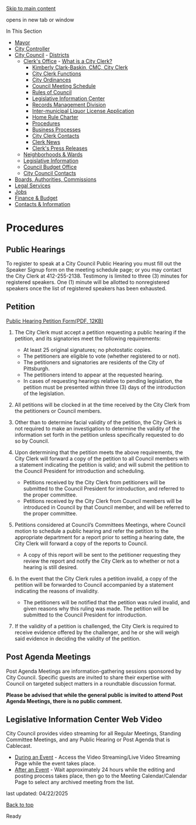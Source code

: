 [Skip to main content](https://www.pittsburghpa.gov/City-Government/City-Council/Clerks-Office/Procedures#main-content)

opens in new tab or window

In This Section

- [Mayor](https://www.pittsburghpa.gov/City-Government/Mayor)
- [City Controller](https://www.pittsburghpa.gov/City-Government/City-Controllers-Office)
- [City Council](https://www.pittsburghpa.gov/City-Government/City-Council)  - [Districts](https://www.pittsburghpa.gov/City-Government/City-Council/Districts)
  - [Clerk's Office](https://www.pittsburghpa.gov/City-Government/City-Council/Clerks-Office)    - [What is a City Clerk?](https://www.pittsburghpa.gov/City-Government/City-Council/Clerks-Office/What-is-a-City-Clerk)
    - [Kimberly Clark-Baskin, CMC, City Clerk](https://www.pittsburghpa.gov/City-Government/City-Council/Clerks-Office/Kimberly-D.-Clark-Baskin)
    - [City Clerk Functions](https://www.pittsburghpa.gov/City-Government/City-Council/Clerks-Office/City-Clerk-Functions)
    - [City Ordinances](https://www.pittsburghpa.gov/City-Government/City-Council/Clerks-Office/City-Ordinances)
    - [Council Meeting Schedule](https://www.pittsburghpa.gov/City-Government/City-Council/Clerks-Office/Council-Meeting-Schedule)
    - [Rules of Council](https://www.pittsburghpa.gov/City-Government/City-Council/Clerks-Office/Rules-of-Council)
    - [Legislative Information Center](https://www.pittsburghpa.gov/City-Government/City-Council/Clerks-Office/Legislative-Information-Center)
    - [Records Management Division](https://www.pittsburghpa.gov/City-Government/City-Council/Clerks-Office/Records-Management-Division)
    - [Inter-municipal Liquor License Application](https://www.pittsburghpa.gov/City-Government/City-Council/Clerks-Office/Inter-municipal-Liquor-License-Application)
    - [Home Rule Charter](https://www.pittsburghpa.gov/City-Government/City-Council/Clerks-Office/Home-Rule-Charter)
    - [Procedures](https://www.pittsburghpa.gov/City-Government/City-Council/Clerks-Office/Procedures)
    - [Business Processes](https://www.pittsburghpa.gov/City-Government/City-Council/Clerks-Office/Business-Processes)
    - [City Clerk Contacts](https://www.pittsburghpa.gov/City-Government/City-Council/Clerks-Office/City-Clerk-Contacts)
    - [Clerk News](https://www.pittsburghpa.gov/City-Government/City-Council/Clerks-Office/Clerk-News)
    - [Clerk's Press Releases](https://www.pittsburghpa.gov/City-Government/City-Council/Clerks-Office/Clerks-Press-Releases)
  - [Neighborhoods & Wards](https://www.pittsburghpa.gov/City-Government/City-Council/Neighborhoods-Wards)
  - [Legislative Information](https://www.pittsburghpa.gov/City-Government/City-Council/Legislative-Information)
  - [Council Budget Office](https://www.pittsburghpa.gov/City-Government/City-Council/Council-Budget-Office)
  - [City Council Contacts](https://www.pittsburghpa.gov/City-Government/City-Council/Council-Contacts)
- [Boards, Authorities, Commissions](https://www.pittsburghpa.gov/City-Government/Boards-Authorities-Commissions)
- [Legal Services](https://www.pittsburghpa.gov/City-Government/Legal-Services)
- [Jobs](https://www.pittsburghpa.gov/City-Government/Jobs)
- [Finance & Budget](https://www.pittsburghpa.gov/City-Government/Finance-Budget)
- [Contacts & Information](https://www.pittsburghpa.gov/City-Government/Contacts-Information)

# Procedures

## Public Hearings

To register to speak at a City Council Public Hearing you must fill out the Speaker Signup form on the meeting schedule page; or you may contact the City Clerk at 412-255-2138. Testimony is limited to three (3) minutes for registered speakers. One (1) minute will be allotted to nonregistered speakers once the list of registered speakers has been exhausted.

## Petition

[Public Hearing Petition Form(PDF, 12KB)](https://www.pittsburghpa.gov/files/assets/city/v/1/clerk/documents/8357_blank_petition_for_public_hearings.pdf)

1. The City Clerk must accept a petition requesting a public hearing if the petition, and its signatories meet the following requirements:


   - At least 25 original signatures; no photostatic copies.
   - The petitioners are eligible to vote (whether registered to or not).
   - The petitioners and signatories are residents of the City of Pittsburgh.
   - The petitioners intend to appear at the requested hearing.
   - In cases of requesting hearings relative to pending legislation, the petition must be presented within three (3) days of the introduction of the legislation.
2. All petitions will be clocked in at the time received by the City Clerk from the petitioners or Council members.
3. Other than to determine facial validity of the petition, the City Clerk is not required to make an investigation to determine the validity of the information set forth in the petition unless specifically requested to do so by Council.
4. Upon determining that the petition meets the above requirements, the City Clerk will forward a copy of the petition to all Council members with a statement indicating the petition is valid; and will submit the petition to the Council President for introduction and scheduling.


   - Petitions received by the City Clerk from petitioners will be submitted to the Council President for introduction, and referred to the proper committee.
   - Petitions received by the City Clerk from Council members will be introduced in Council by that Council member, and will be referred to the proper committee.
5. Petitions considered at Council’s Committees Meetings, where Council motion to schedule a public hearing and refer the petition to the appropriate department for a report prior to setting a hearing date, the City Clerk will forward a copy of the reports to Council.


   - A copy of this report will be sent to the petitioner requesting they review the report and notify the City Clerk as to whether or not a hearing is still desired.
6. In the event that the City Clerk rules a petition invalid, a copy of the petition will be forwarded to Council accompanied by a statement indicating the reasons of invalidity.


   - The petitioners will be notified that the petition was ruled invalid, and given reasons why this ruling was made. The petition will be submitted to the Council President for introduction.
7. If the validity of a petition is challenged, the City Clerk is required to receive evidence offered by the challenger, and he or she will weigh said evidence in deciding the validity of the petition.

## Post Agenda Meetings

Post Agenda Meetings are information-gathering sessions sponsored by City Council. Specific guests are invited to share their expertise with Council on targeted subject matters in a roundtable discussion format.

**Please be advised that while the general public is invited to attend Post Agenda Meetings, there is no public comment.**

## Legislative Information Center Web Video

City Council provides video streaming for all Regular Meetings, Standing Committee Meetings, and any Public Hearing or Post Agenda that is Cablecast.

- [During an Event](https://pittsburgh.granicus.com/ViewPublisher.php?view_id=2) \- Access the Video Streaming/Live Video Streaming Page while the event takes place.
- [After an Event](https://pittsburgh.legistar.com/Calendar.aspx) \- Wait approximately 24 hours while the editing and posting process takes place, then go to the Meeting Calendar/Calendar Page to select any archived meeting from the list.

last updated: 04/22/2025

[Back to top](https://www.pittsburghpa.gov/City-Government/City-Council/Clerks-Office/Procedures#body-top)

Ready
